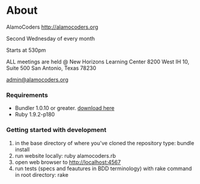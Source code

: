 About 
====

AlamoCoders
http://alamocoders.org

Second Wednesday of every month

Starts at 530pm

ALL meetings are held @
New Horizons Learning Center
8200 West IH 10, Suite 500
San Antonio, Texas 78230

admin@alamocoders.org

### Requirements

+ Bundler 1.0.10 or greater. [download here](http://gembundler.com/)
+ Ruby 1.9.2-p180


### Getting started with development

1. in the base directory of where you've cloned the repository type: bundle install 
2. run website locally: ruby alamocoders.rb
3. open web browser to [http://localhost:4567](http://localhost:4567)
4. run tests (specs and feautures in BDD terminology) with rake command in root directory: rake 
